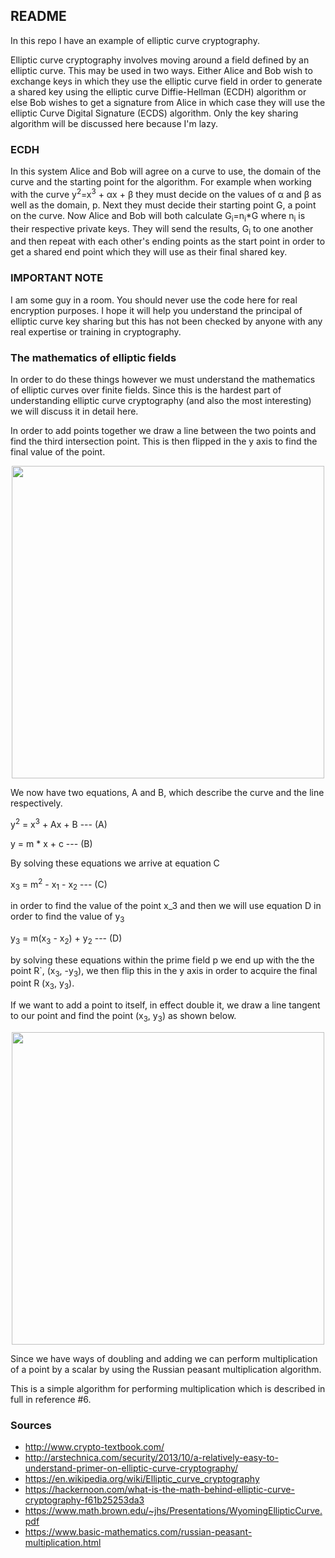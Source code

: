 ## README ##

In this repo I have an example of elliptic curve cryptography. 

Elliptic curve cryptography involves moving around a field defined by an elliptic curve. This may be used in two ways. Either Alice and Bob wish to exchange keys in which they use the elliptic curve field in order to generate a shared key using the elliptic curve Diffie-Hellman (ECDH) algorithm or else Bob wishes to get a signature from Alice in which case they will use the elliptic Curve Digital Signature (ECDS) algorithm. Only the key sharing algorithm will be discussed here because I'm lazy.

### ECDH ###

In this system Alice and Bob will agree on a curve to use, the domain of the curve and the starting point for the algorithm. For example when working with the curve y<sup>2</sup>=x<sup>3</sup> + &alpha;x + &beta; they must decide on the values of &alpha; and &beta; as well as the domain, p. Next they must decide their starting point G, a point on the curve. Now Alice and Bob will both calculate G<sub>i</sub>=n<sub>i</sub>*G where n<sub>i</sub> is their respective private keys. They will send the results, G<sub>i</sub> to one another and then repeat with each other's ending points as the start point in order to get a shared end point which they will use as their final shared key.

### IMPORTANT NOTE ###

I am some guy in a room. You should never use the code here for real encryption purposes. I hope it will help you understand the principal of elliptic curve key sharing but this has not been checked by anyone with any real expertise or training in cryptography.

### The mathematics of elliptic fields ###

In order to do these things however we must understand the mathematics of elliptic curves over finite fields. Since this is the hardest part of understanding elliptic curve cryptography (and also the most interesting) we will discuss it in detail here.

In order to add points together we draw a line between the two points and find the third intersection point. This is then flipped in the y axis to find the final value of the point.

<p align="center">
<image src='./images/curve_drawing_addition.png' width="500px;" align="center"></image>
</p>

We now have two equations, A and B, which describe the curve and the line respectively.

y<sup>2</sup> = x<sup>3</sup> + Ax + B --- (A)

y = m * x + c --- (B)

By solving these equations we arrive at equation C

x<sub>3</sub> = m<sup>2</sup> - x<sub>1</sub> - x<sub>2</sub> --- (C)

in order to find the value of the point x_3 and then we will use equation D in order to find the value of y<sub>3</sub>

y<sub>3</sub> = m(x<sub>3</sub> - x<sub>2</sub>) + y<sub>2</sub> --- (D)

by solving these equations within the prime field p we end up with the the point R`, (x<sub>3</sub>, -y<sub>3</sub>), we then flip this in the y axis in order to acquire the final point R (x<sub>3</sub>, y<sub>3</sub>).

If we want to add a point to itself, in effect double it, we draw a line tangent to our point and find the point (x<sub>3</sub>, y<sub>3</sub>) as shown below.

<p align="center">
<image src='./images/curve_drawing_doubling.png' width="500px;" align="center"></image>
</p>

Since we have ways of doubling and adding we can perform multiplication of a point by a scalar by using the Russian peasant multiplication algorithm.

This is a simple algorithm for performing multiplication which is described in full in reference #6.


### Sources ###

* http://www.crypto-textbook.com/
* http://arstechnica.com/security/2013/10/a-relatively-easy-to-understand-primer-on-elliptic-curve-cryptography/
* https://en.wikipedia.org/wiki/Elliptic_curve_cryptography
* https://hackernoon.com/what-is-the-math-behind-elliptic-curve-cryptography-f61b25253da3
* https://www.math.brown.edu/~jhs/Presentations/WyomingEllipticCurve.pdf
* https://www.basic-mathematics.com/russian-peasant-multiplication.html